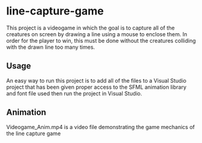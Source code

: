 # line-capture-game

This project is a videogame in which the goal is to capture all of the creatures on screen by drawing a line using a mouse to enclose them. In order for the player to win, this must be done without the creatures colliding with the drawn line too many times.

## Usage

An easy way to run this project is to add all of the files to a Visual Studio project that has been given proper access to the SFML animation library and font file used then run the project in Visual Studio.

## Animation

Videogame_Anim.mp4 is a video file demonstrating the game mechanics of the line capture game
